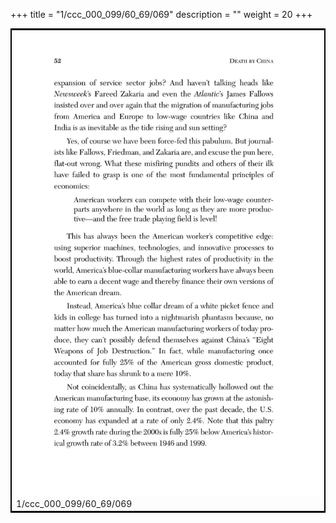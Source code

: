 +++
title = "1/ccc_000_099/60_69/069"
description = ""
weight = 20
+++

<table style="border:2px solid black;max-width:800px;max-height:800px;" 
><tr><td><img class="center-fit-jpg"
src="/jpg_/out_jpg_dbc_069.jpg"  >1/ccc_000_099/60_69/069</img></td></tr></table>